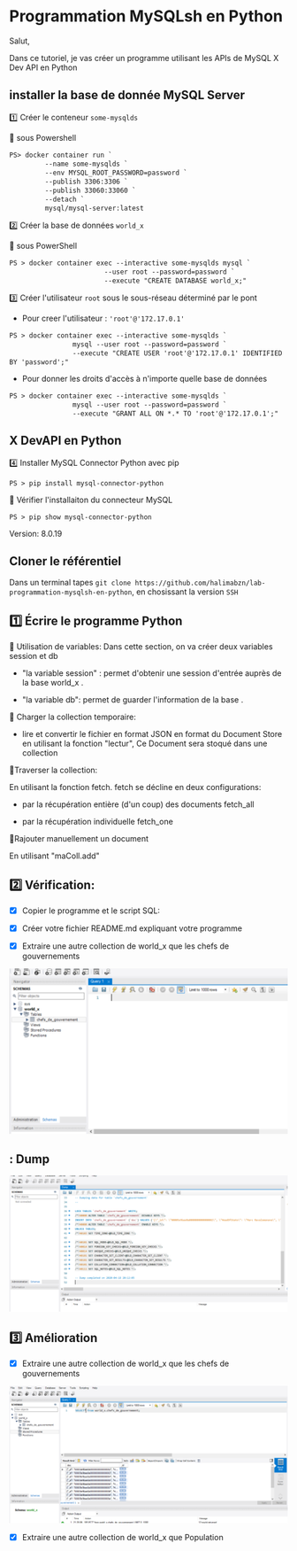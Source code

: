 



# Programmation MySQLsh en Python

Salut, 

Dans ce tutoriel, je vas créer un programme utilisant les APIs de MySQL X Dev API en Python


## installer la base de donnée MySQL Server

:one: Créer le conteneur `some-mysqlds`

:pushpin: sous Powershell

```
PS> docker container run `
         --name some-mysqlds `
         --env MYSQL_ROOT_PASSWORD=password `
         --publish 3306:3306 `
         --publish 33060:33060 `
         --detach `
         mysql/mysql-server:latest
```

:two: Créer la base de données `world_x`

:pushpin: sous PowerShell

```
PS > docker container exec --interactive some-mysqlds mysql `
                        --user root --password=password `
                        --execute "CREATE DATABASE world_x;"
```


:three: Créer l'utilisateur `root` sous le sous-réseau déterminé par le pont 

* Pour creer l'utilisateur : `'root'@'172.17.0.1'`

```
PS > docker container exec --interactive some-mysqlds `
                mysql --user root --password=password `
                --execute "CREATE USER 'root'@'172.17.0.1' IDENTIFIED BY 'password';"
```

* Pour donner les droits d'accès à n'importe quelle base de données

```
PS > docker container exec --interactive some-mysqlds `
                mysql --user root --password=password `
                --execute "GRANT ALL ON *.* TO 'root'@'172.17.0.1';"
```

## X DevAPI en Python


:four: Installer MySQL Connector Python avec pip

```
PS > pip install mysql-connector-python
```
:round_pushpin: Vérifier l'installaiton du connecteur MySQL 

```
PS > pip show mysql-connector-python 
```
Version: 8.0.19

## Cloner le référentiel

Dans un terminal tapes `git clone https://github.com/halimabzn/lab-programmation-mysqlsh-en-python`, en chosissant la version `SSH` 



## :one: Écrire le programme Python

📌 Utilisation de variables: Dans cette section, on va créer deux variables session et db

* "la variable session" : permet d'obtenir une session d'entrée auprès de la base world_x .

* "la variable db": permet de guarder l'information de la base .

📌 Charger la collection temporaire:

* lire et convertir le fichier en format JSON en format du Document Store en utilisant la fonction "lectur", Ce Document sera stoqué dans une collection
 
📌Traverser la collection: 

En utilisant la fonction fetch. fetch se décline en deux configurations:

- par la récupération entière (d'un coup) des documents fetch_all

- par la récupération individuelle fetch_one

📌Rajouter manuellement un document

En utilisant "maColl.add"


## :two: Vérification: 

- [x] Copier le programme et le script SQL:	

- [x] Créer votre fichier README.md expliquant votre programme	

* [x] Extraire une autre collection de world_x que les chefs de gouvernements	


![](image/word_x.PNG)


## : Dump

![](image/dump.PNG)

## :three: Amélioration	


* [x] Extraire une autre collection de world_x que les chefs de gouvernements	

<img src="cap select.PNG"></img>

* [x] Extraire une autre collection de world_x que Population






